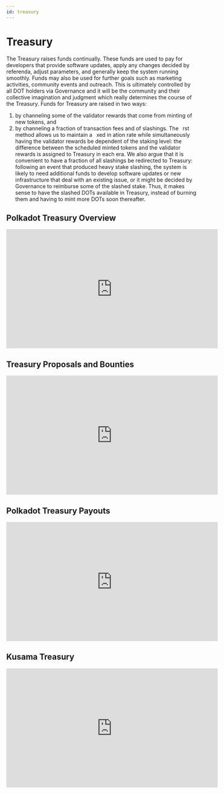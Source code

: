 ```yaml
---
id: treasury
---
```


# Treasury

The Treasury raises funds continually. These funds are used to pay for developers that provide
software updates, apply any changes decided by referenda, adjust parameters, and generally keep
the system running smoothly. Funds may also be used for further goals such as marketing activities,
community events and outreach. This is ultimately controlled by all DOT holders via Governance
and it will be the community and their collective imagination and judgment which really determines
the course of the Treasury.
Funds for Treasury are raised in two ways:
1. by channeling some of the validator rewards that come from minting of new tokens, and
2. by channeling a fraction of transaction fees and of slashings.
The  rst method allows us to maintain a  xed in
ation rate while simultaneously having the
validator rewards be dependent of the staking level: the difference between the
scheduled minted tokens and the validator rewards is assigned to Treasury in each era. We also
argue that it is convenient to have a fraction of all slashings be redirected to Treasury: following an
event that produced heavy stake slashing, the system is likely to need additional funds to develop
software updates or new infrastructure that deal with an existing issue, or it might be decided by
Governance to reimburse some of the slashed stake. Thus, it makes sense to have the slashed DOTs
available in Treasury, instead of burning them and having to mint more DOTs soon thereafter.

## Polkadot Treasury Overview

<iframe width="560" height="315" src="https://www.youtube.com/embed/YEKJocpHsEE" title="YouTube video player" frameborder="0" allow="accelerometer; autoplay; clipboard-write; encrypted-media; gyroscope; picture-in-picture" allowfullscreen></iframe>

## Treasury Proposals and Bounties

<iframe width="560" height="315" src="https://www.youtube.com/embed/H7S4hWLan58" title="YouTube video player" frameborder="0" allow="accelerometer; autoplay; clipboard-write; encrypted-media; gyroscope; picture-in-picture" allowfullscreen></iframe>

## Polkadot Treasury Payouts

<iframe width="560" height="315" src="https://www.youtube.com/embed/zwiqnXbloCA" title="YouTube video player" frameborder="0" allow="accelerometer; autoplay; clipboard-write; encrypted-media; gyroscope; picture-in-picture" allowfullscreen></iframe>

## Kusama Treasury

<iframe width="560" height="315" src="https://www.youtube.com/embed/OjMkv3OasUU" title="YouTube video player" frameborder="0" allow="accelerometer; autoplay; clipboard-write; encrypted-media; gyroscope; picture-in-picture" allowfullscreen></iframe>
